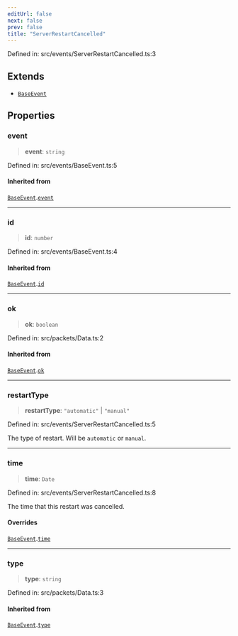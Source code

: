 ```yaml
---
editUrl: false
next: false
prev: false
title: "ServerRestartCancelled"
---
```


Defined in: src/events/ServerRestartCancelled.ts:3

## Extends

- [`BaseEvent`](/ReconnectedChat/interfaces/baseevent/)

## Properties

### event

> **event**: `string`

Defined in: src/events/BaseEvent.ts:5

#### Inherited from

[`BaseEvent`](/ReconnectedChat/interfaces/baseevent/).[`event`](/ReconnectedChat/interfaces/baseevent/#event)

***

### id

> **id**: `number`

Defined in: src/events/BaseEvent.ts:4

#### Inherited from

[`BaseEvent`](/ReconnectedChat/interfaces/baseevent/).[`id`](/ReconnectedChat/interfaces/baseevent/#id)

***

### ok

> **ok**: `boolean`

Defined in: src/packets/Data.ts:2

#### Inherited from

[`BaseEvent`](/ReconnectedChat/interfaces/baseevent/).[`ok`](/ReconnectedChat/interfaces/baseevent/#ok)

***

### restartType

> **restartType**: `"automatic"` \| `"manual"`

Defined in: src/events/ServerRestartCancelled.ts:5

The type of restart. Will be `automatic` or `manual`.

***

### time

> **time**: `Date`

Defined in: src/events/ServerRestartCancelled.ts:8

The time that this restart was cancelled.

#### Overrides

[`BaseEvent`](/ReconnectedChat/interfaces/baseevent/).[`time`](/ReconnectedChat/interfaces/baseevent/#time)

***

### type

> **type**: `string`

Defined in: src/packets/Data.ts:3

#### Inherited from

[`BaseEvent`](/ReconnectedChat/interfaces/baseevent/).[`type`](/ReconnectedChat/interfaces/baseevent/#type)
